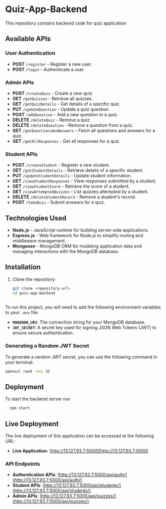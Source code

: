 
# Quiz-App-Backend

This repository contains backend code for quiz application


## Available APIs

### User Authentication
- **POST** `/register` - Register a new user.
- **POST** `/login` - Authenticate a user.

### Admin APIs
- **POST** `/createQuiz` - Create a new quiz.
- **GET** `/getQuizzes` - Retrieve all quizzes.
- **GET** `/getQuizDetails` - Get details of a specific quiz.
- **PUT** `/updateQuestion` - Update a quiz question.
- **POST** `/addQuestion` - Add a new question to a quiz.
- **DELETE** `/deleteQuiz` - Remove a quiz.
- **DELETE** `/deleteQuestion` - Remove a question from a quiz.
- **GET** `/getQuestionsAndAnswers` - Fetch all questions and answers for a quiz.
- **GET** `/getAllResponses` - Get all responses for a quiz.

### Student APIs
- **POST** `/createStudent` - Register a new student.
- **GET** `/getStudentDetails` - Retrieve details of a specific student.
- **PUT** `/updateStudentDetails` - Update student information.
- **GET** `/viewStudentResponses` - View responses submitted by a student.
- **GET** `/viewStudentScore` - Retrieve the score of a student.
- **GET** `/viewAttemptedQuizzes` - List quizzes attempted by a student.
- **DELETE** `/deleteStudentRecord` - Remove a student's record.
- **POST** `/takeQuiz` - Submit answers for a quiz.

## Technologies Used
- **Node.js** - JavaScript runtime for building server-side applications.
- **Express.js** - Web framework for Node.js to simplify routing and middleware management.
- **Mongoose** - MongoDB ORM for modeling application data and managing interactions with the MongoDB database.




## Installation

1. Clone the repository:
   ```bash
   git clone <repository-url>
   cd quiz-app-backend
    

To run this project, you will need to add the following environment variables to your `.env` file:

- **`MONGODB_URI`**: The connection string for your MongoDB database.
- **`JWT_SECRET`**: A secret key used for signing JSON Web Tokens (JWT) to ensure secure authentication. 

### Generating a Random JWT Secret

 To generate a random JWT secret, you can use the following command in your terminal:

```bash
openssl rand -hex 32
```

## Deployment

To start the backend server run

```bash
  npm start
```



## Live Deployment

The live deployment of this application can be accessed at the following URL:

- **Live Application**: [http://13.127.93.7:5000](http://13.127.93.7:5000)

### API Endpoints

- **Authentication APIs**: [http://13.127.93.7:5000/api/auth/](http://13.127.93.7:5000/api/auth/)
- **Student APIs**: [http://13.127.93.7:5000/api/students/](http://13.127.93.7:5000/api/students/)
- **Admin APIs**: [http://13.127.93.7:5000/api/quizzes/](http://13.127.93.7:5000/api/quizzes/)



